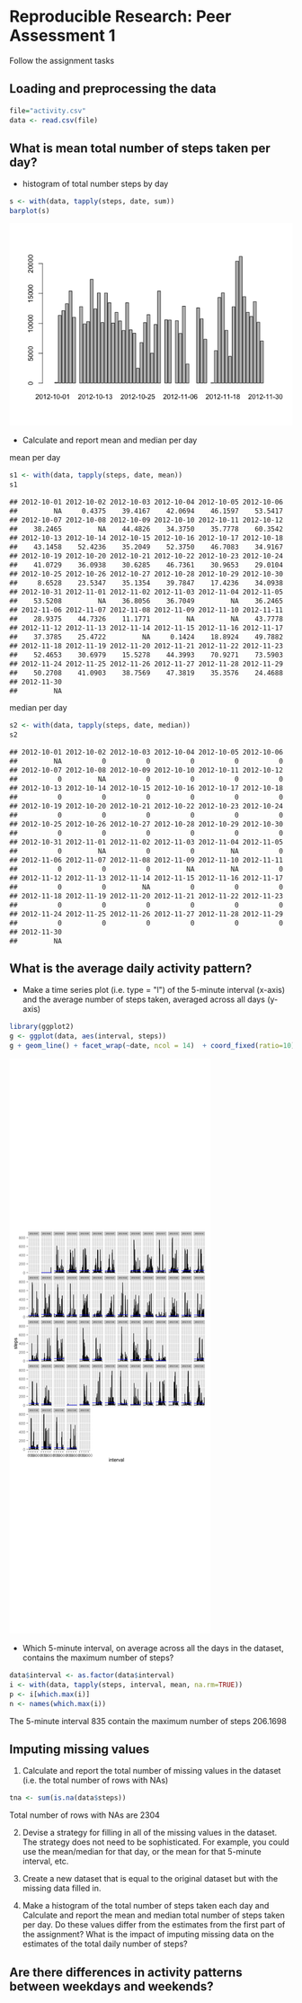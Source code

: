
# Reproducible Research: Peer Assessment 1

Follow the assignment tasks

## Loading and preprocessing the data

```r
file="activity.csv"
data <- read.csv(file)
```

## What is mean total number of steps taken per day?

- histogram of total number steps by day


```r
s <- with(data, tapply(steps, date, sum))
barplot(s)
```

![plot of chunk unnamed-chunk-2](./PA1_template_files/figure-html/unnamed-chunk-2.png) 

- Calculate and report mean and median per day

mean per day

```r
s1 <- with(data, tapply(steps, date, mean))
s1
```

```
## 2012-10-01 2012-10-02 2012-10-03 2012-10-04 2012-10-05 2012-10-06 
##         NA     0.4375    39.4167    42.0694    46.1597    53.5417 
## 2012-10-07 2012-10-08 2012-10-09 2012-10-10 2012-10-11 2012-10-12 
##    38.2465         NA    44.4826    34.3750    35.7778    60.3542 
## 2012-10-13 2012-10-14 2012-10-15 2012-10-16 2012-10-17 2012-10-18 
##    43.1458    52.4236    35.2049    52.3750    46.7083    34.9167 
## 2012-10-19 2012-10-20 2012-10-21 2012-10-22 2012-10-23 2012-10-24 
##    41.0729    36.0938    30.6285    46.7361    30.9653    29.0104 
## 2012-10-25 2012-10-26 2012-10-27 2012-10-28 2012-10-29 2012-10-30 
##     8.6528    23.5347    35.1354    39.7847    17.4236    34.0938 
## 2012-10-31 2012-11-01 2012-11-02 2012-11-03 2012-11-04 2012-11-05 
##    53.5208         NA    36.8056    36.7049         NA    36.2465 
## 2012-11-06 2012-11-07 2012-11-08 2012-11-09 2012-11-10 2012-11-11 
##    28.9375    44.7326    11.1771         NA         NA    43.7778 
## 2012-11-12 2012-11-13 2012-11-14 2012-11-15 2012-11-16 2012-11-17 
##    37.3785    25.4722         NA     0.1424    18.8924    49.7882 
## 2012-11-18 2012-11-19 2012-11-20 2012-11-21 2012-11-22 2012-11-23 
##    52.4653    30.6979    15.5278    44.3993    70.9271    73.5903 
## 2012-11-24 2012-11-25 2012-11-26 2012-11-27 2012-11-28 2012-11-29 
##    50.2708    41.0903    38.7569    47.3819    35.3576    24.4688 
## 2012-11-30 
##         NA
```

median per day

```r
s2 <- with(data, tapply(steps, date, median))
s2
```

```
## 2012-10-01 2012-10-02 2012-10-03 2012-10-04 2012-10-05 2012-10-06 
##         NA          0          0          0          0          0 
## 2012-10-07 2012-10-08 2012-10-09 2012-10-10 2012-10-11 2012-10-12 
##          0         NA          0          0          0          0 
## 2012-10-13 2012-10-14 2012-10-15 2012-10-16 2012-10-17 2012-10-18 
##          0          0          0          0          0          0 
## 2012-10-19 2012-10-20 2012-10-21 2012-10-22 2012-10-23 2012-10-24 
##          0          0          0          0          0          0 
## 2012-10-25 2012-10-26 2012-10-27 2012-10-28 2012-10-29 2012-10-30 
##          0          0          0          0          0          0 
## 2012-10-31 2012-11-01 2012-11-02 2012-11-03 2012-11-04 2012-11-05 
##          0         NA          0          0         NA          0 
## 2012-11-06 2012-11-07 2012-11-08 2012-11-09 2012-11-10 2012-11-11 
##          0          0          0         NA         NA          0 
## 2012-11-12 2012-11-13 2012-11-14 2012-11-15 2012-11-16 2012-11-17 
##          0          0         NA          0          0          0 
## 2012-11-18 2012-11-19 2012-11-20 2012-11-21 2012-11-22 2012-11-23 
##          0          0          0          0          0          0 
## 2012-11-24 2012-11-25 2012-11-26 2012-11-27 2012-11-28 2012-11-29 
##          0          0          0          0          0          0 
## 2012-11-30 
##         NA
```

## What is the average daily activity pattern?

- Make a time series plot (i.e. type = "l") of the 5-minute interval (x-axis) and the average number of steps taken, averaged across all days (y-axis)


```r
library(ggplot2)
g <- ggplot(data, aes(interval, steps))
g + geom_line() + facet_wrap(~date, ncol = 14)  + coord_fixed(ratio=10) + geom_line(stat="hline", yintercept="mean", col = "blue")+ theme(strip.text.x=element_text(size=4))
```

![plot of chunk unnamed-chunk-5](./PA1_template_files/figure-html/unnamed-chunk-5.png) 

- Which 5-minute interval, on average across all the days in the dataset, contains the maximum number of steps?


```r
data$interval <- as.factor(data$interval)
i <- with(data, tapply(steps, interval, mean, na.rm=TRUE))
p <- i[which.max(i)]
n <- names(which.max(i))
```

The 5-minute interval 835 contain the maximum number of steps 206.1698


## Imputing missing values

1. Calculate and report the total number of missing values in the dataset (i.e. the total number of rows with NAs)


```r
tna <- sum(is.na(data$steps))
```

Total number of rows with NAs are 2304


2. Devise a strategy for filling in all of the missing values in the dataset. The strategy does not need to be sophisticated. For example, you could use the mean/median for that day, or the mean for that 5-minute interval, etc.



3. Create a new dataset that is equal to the original dataset but with the missing data filled in.



4. Make a histogram of the total number of steps taken each day and Calculate and report the mean and median total number of steps taken per day. Do these values differ from the estimates from the first part of the assignment? What is the impact of imputing missing data on the estimates of the total daily number of steps?




## Are there differences in activity patterns between weekdays and weekends?






